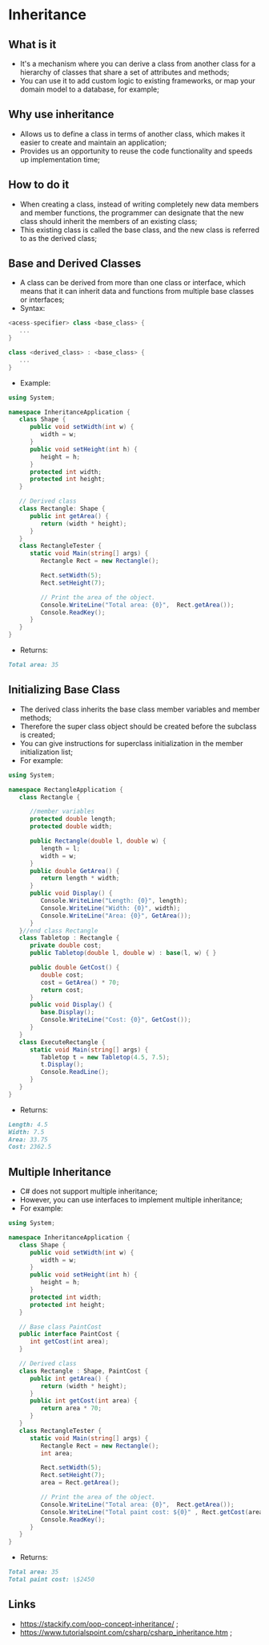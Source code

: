 # Inheritance

## What is it

- It's a mechanism where you can derive a class from another class for a hierarchy of classes that share a set of attributes and methods;
- You can use it to add custom logic to existing frameworks, or map your domain model to a database, for example;

## Why use inheritance

- Allows us to define a class in terms of another class, which makes it easier to create and maintain an application;
- Provides us an opportunity to reuse the code functionality and speeds up implementation time;

## How to do it

- When creating a class, instead of writing completely new data members and member functions, the programmer can designate that the new class should inherit the members of an existing class;
- This existing class is called the base class, and the new class is referred to as the derived class;

## Base and Derived Classes

- A class can be derived from more than one class or interface, which means that it can inherit data and functions from multiple base classes or interfaces;
- Syntax:

```c#
<acess-specifier> class <base_class> {
   ...
}

class <derived_class> : <base_class> {
   ...
}
```

- Example:

```c#
using System;

namespace InheritanceApplication {
   class Shape {
      public void setWidth(int w) {
         width = w;
      }
      public void setHeight(int h) {
         height = h;
      }
      protected int width;
      protected int height;
   }

   // Derived class
   class Rectangle: Shape {
      public int getArea() {
         return (width * height);
      }
   }
   class RectangleTester {
      static void Main(string[] args) {
         Rectangle Rect = new Rectangle();

         Rect.setWidth(5);
         Rect.setHeight(7);

         // Print the area of the object.
         Console.WriteLine("Total area: {0}",  Rect.getArea());
         Console.ReadKey();
      }
   }
}
```

- Returns:

```markdown
Total area: 35
```

## Initializing Base Class

- The derived class inherits the base class member variables and member methods;
- Therefore the super class object should be created before the subclass is created;
- You can give instructions for superclass initialization in the member initialization list;
- For example:

```c#
using System;

namespace RectangleApplication {
   class Rectangle {

      //member variables
      protected double length;
      protected double width;

      public Rectangle(double l, double w) {
         length = l;
         width = w;
      }
      public double GetArea() {
         return length * width;
      }
      public void Display() {
         Console.WriteLine("Length: {0}", length);
         Console.WriteLine("Width: {0}", width);
         Console.WriteLine("Area: {0}", GetArea());
      }
   }//end class Rectangle
   class Tabletop : Rectangle {
      private double cost;
      public Tabletop(double l, double w) : base(l, w) { }

      public double GetCost() {
         double cost;
         cost = GetArea() * 70;
         return cost;
      }
      public void Display() {
         base.Display();
         Console.WriteLine("Cost: {0}", GetCost());
      }
   }
   class ExecuteRectangle {
      static void Main(string[] args) {
         Tabletop t = new Tabletop(4.5, 7.5);
         t.Display();
         Console.ReadLine();
      }
   }
}
```

- Returns:

```markdown
Length: 4.5
Width: 7.5
Area: 33.75
Cost: 2362.5
```

## Multiple Inheritance

- C# does not support multiple inheritance;
- However, you can use interfaces to implement multiple inheritance;
- For example:

```c#
using System;

namespace InheritanceApplication {
   class Shape {
      public void setWidth(int w) {
         width = w;
      }
      public void setHeight(int h) {
         height = h;
      }
      protected int width;
      protected int height;
   }

   // Base class PaintCost
   public interface PaintCost {
      int getCost(int area);
   }

   // Derived class
   class Rectangle : Shape, PaintCost {
      public int getArea() {
         return (width * height);
      }
      public int getCost(int area) {
         return area * 70;
      }
   }
   class RectangleTester {
      static void Main(string[] args) {
         Rectangle Rect = new Rectangle();
         int area;

         Rect.setWidth(5);
         Rect.setHeight(7);
         area = Rect.getArea();

         // Print the area of the object.
         Console.WriteLine("Total area: {0}",  Rect.getArea());
         Console.WriteLine("Total paint cost: ${0}" , Rect.getCost(area));
         Console.ReadKey();
      }
   }
}
```

- Returns:

```markdown
Total area: 35
Total paint cost: \$2450
```

## Links

- <https://stackify.com/oop-concept-inheritance/> ;
- <https://www.tutorialspoint.com/csharp/csharp_inheritance.htm> ;
